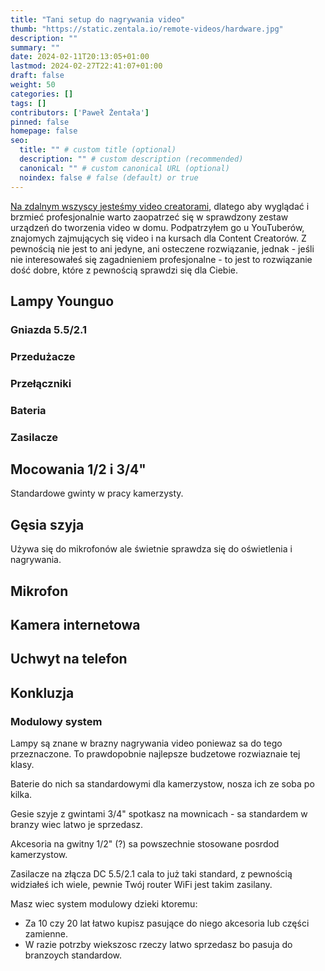 ```yaml
---
title: "Tani setup do nagrywania video"
thumb: "https://static.zentala.io/remote-videos/hardware.jpg"
description: ""
summary: ""
date: 2024-02-11T20:13:05+01:00
lastmod: 2024-02-27T22:41:07+01:00
draft: false
weight: 50
categories: []
tags: []
contributors: ['Paweł Żentała']
pinned: false
homepage: false
seo:
  title: "" # custom title (optional)
  description: "" # custom description (recommended)
  canonical: "" # custom canonical URL (optional)
  noindex: false # false (default) or true
---
```


[Na zdalnym wszyscy jesteśmy video creatorami](), dlatego aby wyglądać i brzmieć profesjonalnie warto zaopatrzeć się w sprawdzony zestaw urządzeń do tworzenia video w domu. Podpatrzyłem go u YouTuberów, znajomych zajmujących się video i na kursach dla Content Creatorów. Z pewnością nie jest to ani jedyne, ani osteczene rozwiązanie, jednak - jeśli nie interesowałeś się zagadnieniem profesjonalne - to jest to rozwiązanie dość dobre, które z pewnością sprawdzi się dla Ciebie.

## Lampy Younguo

### Gniazda 5.5/2.1

### Przedużacze

### Przełączniki

### Bateria

### Zasilacze

## Mocowania 1/2 i 3/4"

Standardowe gwinty w pracy kamerzysty.

## Gęsia szyja

Używa się do mikrofonów ale świetnie sprawdza się do oświetlenia i nagrywania.

## Mikrofon

## Kamera internetowa

## Uchwyt na telefon

## Konkluzja

### Modulowy system

Lampy są znane w brazny nagrywania video poniewaz sa do tego przeznaczone. To prawdopobnie najlepsze budzetowe rozwiaznaie tej klasy.

Baterie do nich sa standardowymi dla kamerzystow, nosza ich ze soba po kilka.

Gesie szyje z gwintami 3/4" spotkasz na mownicach - sa standardem w branzy wiec latwo je sprzedasz.

Akcesoria na gwitny 1/2" (?) sa powszechnie stosowane posrdod kamerzystow.

Zasilacze na złącza DC 5.5/2.1 cala to już taki standard, z pewnością widziałeś ich wiele, pewnie Twój router WiFi jest takim zasilany.

Masz wiec system modulowy dzieki ktoremu:

* Za 10 czy 20 lat łatwo kupisz pasujące do niego akcesoria lub części zamienne.
* W razie potrzby wiekszosc rzeczy latwo sprzedasz bo pasuja do branzoych standardow.

